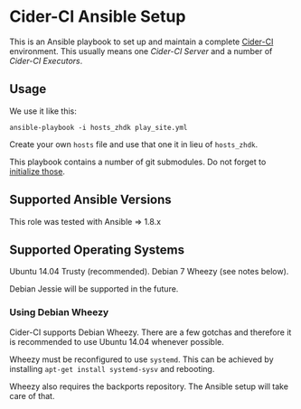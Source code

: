 Cider-CI Ansible Setup
======================

This is an Ansible playbook to set up and maintain a complete
[Cider-CI](https://github.com/cider-ci/cider-ci) environment. This usually
means one _Cider-CI Server_ and a number of _Cider-CI Executors_.



Usage
-----

We use it like this:

    ansible-playbook -i hosts_zhdk play_site.yml

Create your own `hosts` file and use that one it in lieu of
`hosts_zhdk`.

This playbook contains a number of git submodules. Do not forget to [initialize
those](http://www.git-scm.com/book/en/v2/Git-Tools-Submodules). 


Supported Ansible Versions
--------------------------

This role was tested with Ansible => 1.8.x

Supported Operating Systems
---------------------------

Ubuntu 14.04 Trusty (recommended).
Debian 7 Wheezy (see notes below).

Debian Jessie will be supported in the future.


### Using Debian Wheezy


Cider-CI supports Debian Wheezy. There are a few gotchas and therefore it is
recommended to use Ubuntu 14.04 whenever possible.

Wheezy must be reconfigured to use `systemd`. This can be achieved by installing
`apt-get install systemd-sysv` and rebooting.

Wheezy also requires the backports repository. The Ansible setup will take care of
that.

